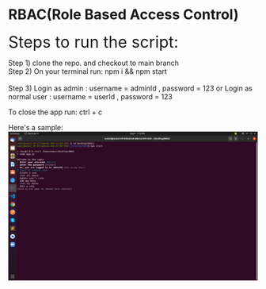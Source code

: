 # RBAC(Role Based Access Control)



<font size="6"> Steps to run the script: </font> 

Step 1) clone the repo. and checkout to main branch
\
Step 2) On your terminal run: npm i && npm start
\
\
Step 3) Login as admin : username = adminId , password = 123 or
        Login as normal user : username = userId , password = 123 

To close the app run: ctrl + c

Here's a sample:
![image info](./login.png)
